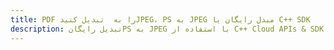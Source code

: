---title: PDF را به  تبدیل کنیدJPEG، PS به JPEG مبدل رایگان یا C++ SDKdescription: تبدیل رایگانPS به JPEG با استفاده از C++ Cloud APIs & SDK همچنین اسناد PDF را در Cloud ایجاد، ویرایش و رندر کنید.---